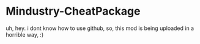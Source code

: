 # Mindustry-CheatPackage
uh, hey.
i dont know how to use github,
so, this mod is being uploaded in a horrible way, :)
